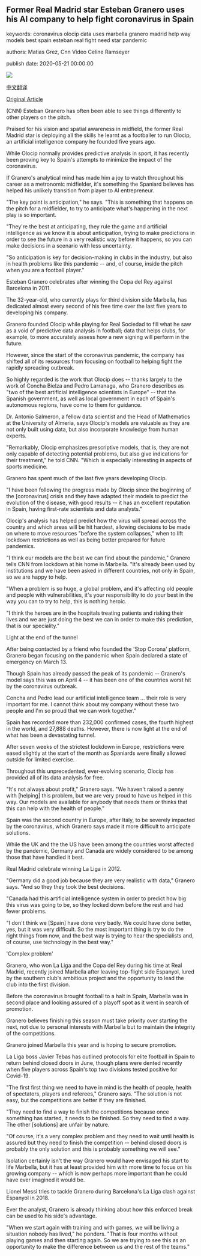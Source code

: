 ## Former Real Madrid star Esteban Granero uses his AI company to help fight coronavirus in Spain

keywords: coronavirus olocip data uses marbella granero madrid help way models best spain esteban real fight need star pandemic

authors: Matias Grez, Cnn Video Celine Ramseyer

publish date: 2020-05-21 00:00:00

![](https://cdn.cnn.com/cnnnext/dam/assets/200519162557-granero-real-super-tease.jpg)

[中文翻译](Former%20Real%20Madrid%20star%20Esteban%20Granero%20uses%20his%20AI%20company%20to%20help%20fight%20coronavirus%20in%20Spain_zh.md)

[Original Article](https://edition.cnn.com/2020/05/21/football/esteban-granero-ai-company-olicip-coronavirus-spain-spt-intl/index.html)

(CNN) Esteban Granero has often been able to see things differently to other players on the pitch.

Praised for his vision and spatial awareness in midfield, the former Real Madrid star is deploying all the skills he learnt as a footballer to run Olocip, an artificial intelligence company he founded five years ago.

While Olocip normally provides predictive analysis in sport, it has recently been proving key to Spain's attempts to minimize the impact of the coronavirus.

If Granero's analytical mind has made him a joy to watch throughout his career as a metronomic midfielder, it's something the Spaniard believes has helped his unlikely transition from player to AI entrepreneur.

"The key point is anticipation," he says. "This is something that happens on the pitch for a midfielder, to try to anticipate what's happening in the next play is so important.

"They're the best at anticipating, they rule the game and artificial intelligence as we know it is about anticipation, trying to make predictions in order to see the future in a very realistic way before it happens, so you can make decisions in a scenario with less uncertainty.

"So anticipation is key for decision-making in clubs in the industry, but also in health problems like this pandemic -- and, of course, inside the pitch when you are a football player."

Esteban Granero celebrates after winning the Copa del Rey against Barcelona in 2011.

The 32-year-old, who currently plays for third division side Marbella, has dedicated almost every second of his free time over the last five years to developing his company.

Granero founded Olocip while playing for Real Sociedad to fill what he saw as a void of predictive data analysis in football; data that helps clubs, for example, to more accurately assess how a new signing will perform in the future.

However, since the start of the coronavirus pandemic, the company has shifted all of its resources from focusing on football to helping fight the rapidly spreading outbreak.

So highly regarded is the work that Olocip does -- thanks largely to the work of Concha Bielza and Pedro Larranaga, who Granero describes as "two of the best artificial intelligence scientists in Europe" -- that the Spanish government, as well as local government in each of Spain's autonomous regions, have come to them for guidance.

Dr. Antonio Salmeron, a fellow data scientist and the Head of Mathematics at the University of Almeria, says Olocip's models are valuable as they are not only built using data, but also incorporate knowledge from human experts.

"Remarkably, Olocip emphasizes prescriptive models, that is, they are not only capable of detecting potential problems, but also give indications for their treatment," he told CNN. "Which is especially interesting in aspects of sports medicine.

Granero has spent much of the last five years developing Olocip.

"I have been following the progress made by Olocip since the beginning of the [coronavirus] crisis and they have adapted their models to predict the evolution of the disease, with good results -- it has an excellent reputation in Spain, having first-rate scientists and data analysts."

Olocip's analysis has helped predict how the virus will spread across the country and which areas will be hit hardest, allowing decisions to be made on where to move resources "before the system collapses," when to lift lockdown restrictions as well as being better prepared for future pandemics.

"I think our models are the best we can find about the pandemic," Granero tells CNN from lockdown at his home in Marbella. "It's already been used by institutions and we have been asked in different countries, not only in Spain, so we are happy to help.

"When a problem is so huge, a global problem, and it's affecting old people and people with vulnerabilities, it's your responsibility to do your best in the way you can to try to help, this is nothing heroic.

"I think the heroes are in the hospitals treating patients and risking their lives and we are just doing the best we can in order to make this prediction, that is our speciality."

Light at the end of the tunnel

After being contacted by a friend who founded the 'Stop Corona' platform, Granero began focusing on the pandemic when Spain declared a state of emergency on March 13.

Though Spain has already passed the peak of its pandemic -- Granero's model says this was on April 4 -- it has been one of the countries worst hit by the coronavirus outbreak.

Concha and Pedro lead our artificial intelligence team ... their role is very important for me. I cannot think about my company without these two people and I'm so proud that we can work together."

Spain has recorded more than 232,000 confirmed cases, the fourth highest in the world, and 27,888 deaths. However, there is now light at the end of what has been a devastating tunnel.

After seven weeks of the strictest lockdown in Europe, restrictions were eased slightly at the start of the month as Spaniards were finally allowed outside for limited exercise.

Throughout this unprecedented, ever-evolving scenario, Olocip has provided all of its data analysis for free.

"It's not always about profit," Granero says. "We haven't raised a penny with [helping] this problem, but we are very proud to have us helped in this way. Our models are available for anybody that needs them or thinks that this can help with the health of people."

Spain was the second country in Europe, after Italy, to be severely impacted by the coronavirus, which Granero says made it more difficult to anticipate solutions.

While the UK and the the US have been among the countries worst affected by the pandemic, Germany and Canada are widely considered to be among those that have handled it best.

Real Madrid celebrate winning La Liga in 2012.

"Germany did a good job because they are very realistic with data," Granero says. "And so they they took the best decisions.

"Canada had this artificial intelligence system in order to predict how big this virus was going to be, so they locked down before the rest and had fewer problems.

"I don't think we [Spain] have done very badly. We could have done better, yes, but it was very difficult. So the most important thing is try to do the right things from now, and the best way is trying to hear the specialists and, of course, use technology in the best way."

'Complex problem'

Granero, who won La Liga and the Copa del Rey during his time at Real Madrid, recently joined Marbella after leaving top-flight side Espanyol, lured by the southern club's ambitious project and the opportunity to lead the club into the first division.

Before the coronavirus brought football to a halt in Spain, Marbella was in second place and looking assured of a playoff spot as it went in search of promotion.

Granero believes finishing this season must take priority over starting the next, not due to personal interests with Marbella but to maintain the integrity of the competitions.

Granero joined Marbella this year and is hoping to secure promotion.

La Liga boss Javier Tebas has outlined protocols for elite football in Spain to return behind closed doors in June, though plans were dented recently when five players across Spain's top two divisions tested positive for Covid-19.

"The first first thing we need to have in mind is the health of people, health of spectators, players and referees," Granero says. "The solution is not easy, but the competitions are better if they are finished.

"They need to find a way to finish the competitions because once something has started, it needs to be finished. So they need to find a way. The other [solutions] are unfair by nature.

"Of course, it's a very complex problem and they need to wait until health is assured but they need to finish the competition -- behind closed doors is probably the only solution and this is probably something we will see."

Isolation certainly isn't the way Granero would have envisaged his start to life Marbella, but it has at least provided him with more time to focus on his growing company -- which is now perhaps more important than he could have ever imagined it would be.

Lionel Messi tries to tackle Granero during Barcelona's La Liga clash against Espanyol in 2018.

Ever the analyst, Granero is already thinking about how this enforced break can be used to his side's advantage.

"When we start again with training and with games, we will be living a situation nobody has lived," he ponders. "That is four months without playing games and then starting again. So we are trying to see this as an opportunity to make the difference between us and the rest of the teams."